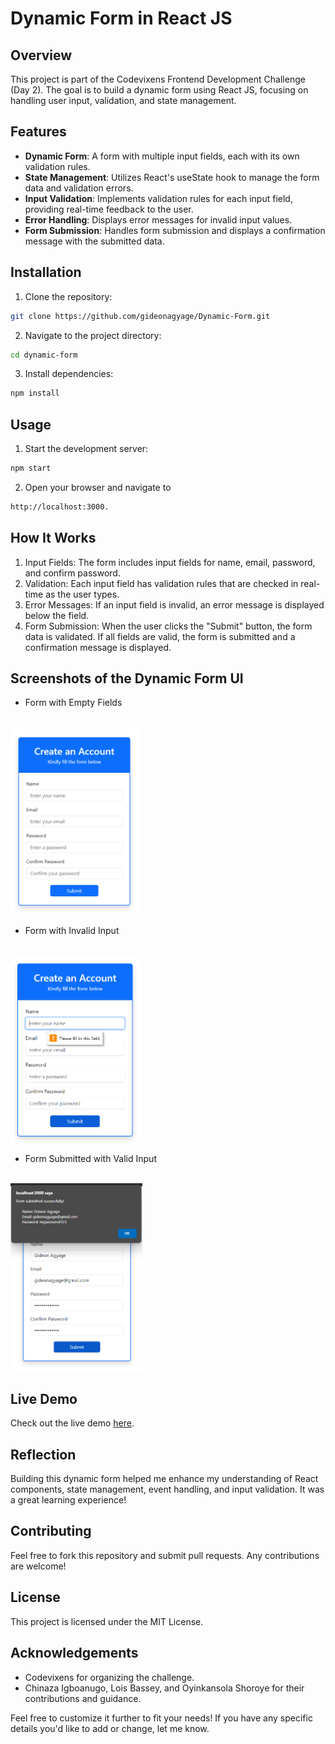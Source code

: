 # Dynamic Form in React JS

## Overview

This project is part of the Codevixens Frontend Development Challenge (Day 2). The goal is to build a dynamic form using React JS, focusing on handling user input, validation, and state management.

## Features

- **Dynamic Form**: A form with multiple input fields, each with its own validation rules.
- **State Management**: Utilizes React's useState hook to manage the form data and validation errors.
- **Input Validation**: Implements validation rules for each input field, providing real-time feedback to the user.
- **Error Handling**: Displays error messages for invalid input values.
- **Form Submission**: Handles form submission and displays a confirmation message with the submitted data.

## Installation

1. Clone the repository:

```bash
git clone https://github.com/gideonagyage/Dynamic-Form.git
```

2. Navigate to the project directory:

```bash
cd dynamic-form
```

3. Install dependencies:

```bash
npm install
```

## Usage

1. Start the development server:

```bash
npm start
```

2. Open your browser and navigate to

```bash
http://localhost:3000.
```

## How It Works

1. Input Fields: The form includes input fields for name, email, password, and confirm password.
2. Validation: Each input field has validation rules that are checked in real-time as the user types.
3. Error Messages: If an input field is invalid, an error message is displayed below the field.
4. Form Submission: When the user clicks the "Submit" button, the form data is validated. If all fields are valid, the form is submitted and a confirmation message is displayed.

## Screenshots of the Dynamic Form UI

- Form with Empty Fields

<br>

<img src="./img/Screenshot-Before.png" height="300px" alt="Before" title="Form with Empty Fields">

- Form with Invalid Input

<br>

<img src="./img/Screenshot-During.png" height="300px" alt="After" title="Form with Invalid Input">

- Form Submitted with Valid Input

<br>

<img src="./img/Screenshot-After.png" height="300px" alt="After" title="Form Submitted with Valid Input">

## Live Demo

Check out the live demo [here](https://dynamic-form-topaz.vercel.app/).

## Reflection

Building this dynamic form helped me enhance my understanding of React components, state management, event handling, and input validation. It was a great learning experience!

## Contributing

Feel free to fork this repository and submit pull requests. Any contributions are welcome!

## License

This project is licensed under the MIT License.

## Acknowledgements

- Codevixens for organizing the challenge.
- Chinaza Igboanugo, Lois Bassey, and Oyinkansola Shoroye for their contributions and guidance.

Feel free to customize it further to fit your needs! If you have any specific details you'd like to add or change, let me know.
